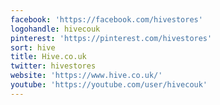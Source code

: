 ```yaml
---
facebook: 'https://facebook.com/hivestores'
logohandle: hivecouk
pinterest: 'https://pinterest.com/hivestores'
sort: hive
title: Hive.co.uk
twitter: hivestores
website: 'https://www.hive.co.uk/'
youtube: 'https://youtube.com/user/hivecouk'
---
```

